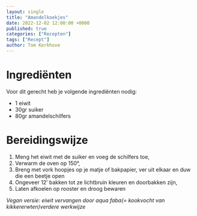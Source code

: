 ```yaml
---
layout: single
title: "Amandelkoekjes"
date: 2022-12-02 12:00:00 +0000
published: true
categories: ["Recepten"]
tags: ["Recept"]
author: Tom Kerkhove
---
```


# Ingrediënten
Voor dit gerecht heb je volgende ingrediënten nodig:

- 1 eiwit
- 30gr suiker
- 80gr amandelschilfers

# Bereidingswijze

1. Meng het eiwit met de suiker en voeg de schilfers toe,
2. Verwarm de oven op 150°,
3. Breng met vork hoopjes op je matje of bakpapier, ver uit elkaar en duw die een beetje open
4. Ongeveer 12’ bakken tot ze lichtbruin kleuren en doorbakken zijn,
5. Laten afkoelen op rooster en droog bewaren

_Vegan versie: eiwit vervangen door aqua faba(= kookvocht van kikkererwten)verdere werkwijze_